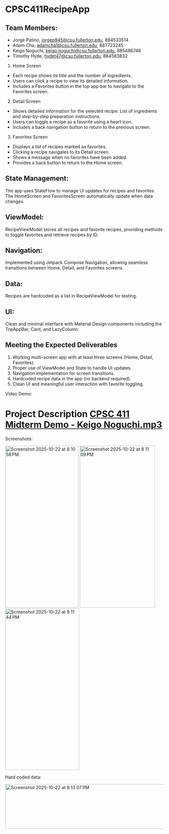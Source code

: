 # CPSC411RecipeApp

## Team Members: 
* Jorge Patino, jorgep945@csu.fullerton.edu, 884533514
* Adam Cha, adamcha1@csu.fullerton.edu, 887723245
* Keigo Noguchi, keigo.noguchi@csu.fullerton.edu, 885486746
* Timothy Hyde, hydet47@csu.fullerton.edu, 884583832


1. Home Screen
* Each recipe shows its title and the number of ingredients.
* Users can click a recipe to view its detailed information.
* Includes a Favorites button in the top app bar to navigate to the Favorites screen.

2. Detail Screen
* Shows detailed information for the selected recipe: List of ingredients and step-by-step preparation instructions.
* Users can toggle a recipe as a favorite using a heart icon.
* Includes a back navigation button to return to the previous screen.

3. Favorites Screen
* Displays a list of recipes marked as favorites.
* Clicking a recipe navigates to its Detail screen.
* Shows a message when no favorites have been added.
* Provides a back button to return to the Home screen.

## State Management:
The app uses StateFlow to manage UI updates for recipes and favorites. The HomeScreen and FavoritesScreen automatically update when data changes.

## ViewModel:
RecipeViewModel stores all recipes and favorite recipes, providing methods to toggle favorites and retrieve recipes by ID.

## Navigation:
Implemented using Jetpack Compose Navigation, allowing seamless transitions between Home, Detail, and Favorites screens.

## Data:
Recipes are hardcoded as a list in RecipeViewModel for testing.

## UI:
Clean and minimal interface with Material Design components including the TopAppBar, Card, and LazyColumn.

## Meeting the Expected Deliverables
1. Working multi-screen app with at least three screens (Home, Detail, Favorites).
2. Proper use of ViewModel and State to handle UI updates.
3. Navigation implementation for screen transitions.
4. Hardcoded recipe data in the app (no backend required).
5. Clean UI and meaningful user interaction with favorite toggling.

Video Demo:
# Project Description [CPSC 411 Midterm Demo - Keigo Noguchi.mp3](https://github.com/user-attachments/files/23089613/CPSC.411.Midterm.Demo.-.Keigo.Noguchi.mp3)


Screenshots:

<img width="233" height="514" alt="Screenshot 2025-10-22 at 8 10 58 PM" src="https://github.com/user-attachments/assets/262bb3d1-484d-44d6-b102-56e614816a7b" />
<img width="239" height="514" alt="Screenshot 2025-10-22 at 8 11 09 PM" src="https://github.com/user-attachments/assets/1b905f14-7348-4ea5-a972-bcaee81c676e" />
<img width="235" height="513" alt="Screenshot 2025-10-22 at 8 11 44 PM" src="https://github.com/user-attachments/assets/a9e4dc15-f16f-44d5-9b76-d5bd9d85b94c" />

Hard coded data:

<img width="1083" height="142" alt="Screenshot 2025-10-22 at 8 13 07 PM" src="https://github.com/user-attachments/assets/20fea22b-5d07-4151-bd7a-4e41a7309d3a" />
